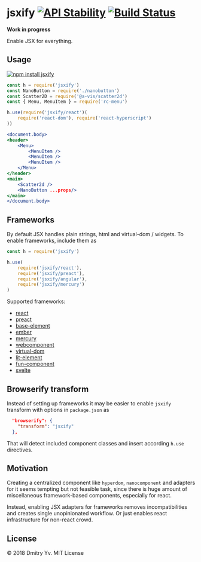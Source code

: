 # jsxify [![API Stability](https://img.shields.io/badge/stability-experimental-red.svg?style=flat-square)](https://nodejs.org/api/documentation.html#documentation_stability_index) [![Build Status](https://img.shields.io/travis/dy/jsxify.svg?style=flat-square)](https://travis-ci.org/dy/jsxify/)

**Work in progress**

Enable JSX for everything.

## Usage

[![npm install jsxify](https://nodei.co/npm/jsxify.png?mini=true)](https://npmjs.org/package/jsxify/)

```jsx
const h = require('jsxify')
const NanoButton = require('./nanobutton')
const Scatter2D = require('@a-vis/scatter2d')
const { Menu, MenuItem } = require('rc-menu')

h.use(require('jsxify/react')(
	require('react-dom'), require('react-hyperscript')
))

<document.body>
<header>
	<Menu>
		<MenuItem />
		<MenuItem />
		<MenuItem />
	</Menu>
</header>
<main>
	<Scatter2d />
	<NanoButton ...props/>
</main>
</document.body>
```

## Frameworks

By default JSX handles plain strings, html and virtual-dom / widgets. To enable frameworks, include them as

```jsx
const h = require('jsxify')

h.use(
	require('jsxify/react'),
	require('jsxify/preact'),
	require('jsxify/angular'),
	require('jsxify/mercury')
)
```

Supported frameworks:

<!-- * [hyperx](https://www.npmjs.com/package/hyperx) -->
<!-- * [hyperscript](https://www.npmjs.com/package/hyperscript) -->
<!-- * [virtual-dom](https://www.npmjs.com/package/virtual-dom) -->
* [react](https://www.npmjs.com/package/react)
* [preact](https://www.npmjs.com/package/preact)
* [base-element](https://www.npmjs.com/package/base-element)
* [ember](https://www.npmjs.com/package/ember)
* [mercury](https://www.npmjs.com/package/mercury)
* [webcomponent](https://www.npmjs.com/package/webcomponent)
* [virtual-dom](https://www.npmjs.com/package/virtual-dom)
* [lit-element](https://github.com/Polymer/lit-element)
* [fun-component](https://github.com/tornqvist/fun-component)
* [svelte](https://github.com/sveltejs/svelte)


## Browserify transform

Instead of setting up frameworks it may be easier to enable `jsxify` transform with options in `package.json` as

```json
  "browserify": {
    "transform": "jsxify"
  },
```

That will detect included component classes and insert according `h.use` directives.


## Motivation

Creating a centralized component like `hyperdom`, `nanocomponent` and adapters for it seems tempting but not feasible task, since there is huge amount of miscellaneous framework-based components, especially for react.

Instead, enabling JSX adapters for frameworks removes incompatibilities and creates single unopinionated workflow. Or just enables react infrastructure for non-react crowd.


## License

© 2018 Dmitry Yv. MIT License
